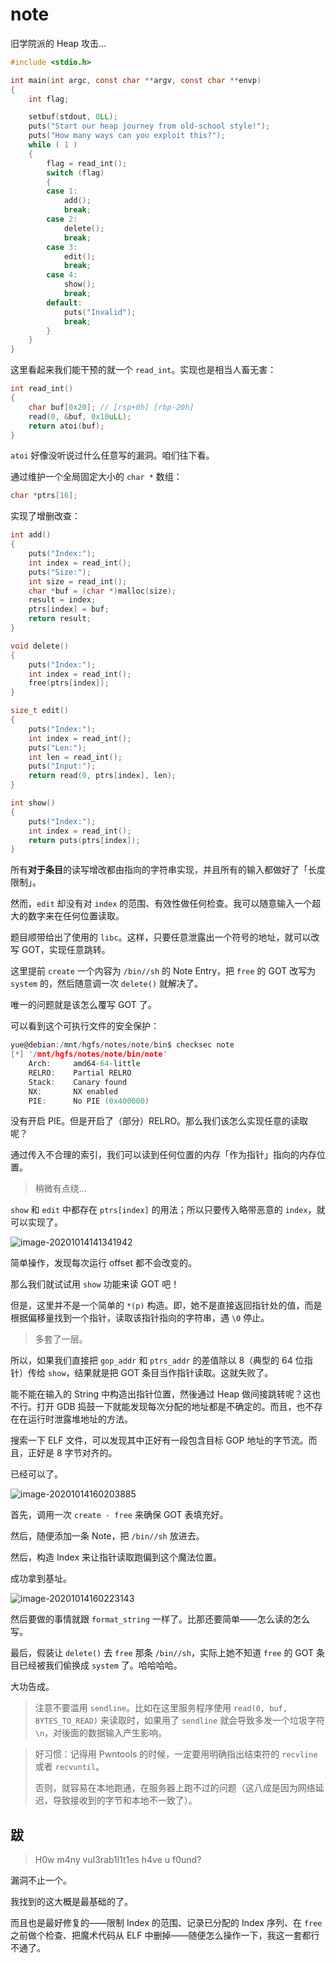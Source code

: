 # note

旧学院派的 Heap 攻击…

```c
#include <stdio.h>

int main(int argc, const char **argv, const char **envp)
{
	int flag;

	setbuf(stdout, 0LL);
	puts("Start our heap journey from old-school style!");
	puts("How many ways can you exploit this?");
	while ( 1 )
	{
		flag = read_int();
		switch (flag)
		{
		case 1:
			add();
			break;
		case 2:
			delete();
			break;
		case 3:
			edit();
			break;
		case 4:
			show();
			break;
		default:
			puts("Invalid");
			break;
		}
	}
}
```

这里看起来我们能干预的就一个 `read_int`。实现也是相当人畜无害：

```c
int read_int()
{
    char buf[0x20]; // [rsp+0h] [rbp-20h]
    read(0, &buf, 0x10uLL);
    return atoi(buf);
}
```

`atoi` 好像没听说过什么任意写的漏洞。咱们往下看。

通过维护一个全局固定大小的 `char *` 数组：

```c
char *ptrs[16];
```

实现了增删改查：

```c
int add()
{
    puts("Index:");
    int index = read_int();
    puts("Size:");
    int size = read_int();
    char *buf = (char *)malloc(size);
    result = index;
    ptrs[index] = buf;
    return result;
}
```

```c
void delete()
{
    puts("Index:");
    int index = read_int();
    free(ptrs[index]);
}
```

```c
size_t edit()
{
    puts("Index:");
    int index = read_int();
    puts("Len:");
    int len = read_int();
    puts("Input:");
    return read(0, ptrs[index], len);
}
```

```c
int show()
{
    puts("Index:");
    int index = read_int();
    return puts(ptrs[index]);
}
```

所有**对于条目**的读写增改都由指向的字符串实现，并且所有的输入都做好了「长度限制」。

然而，`edit` 却没有对 `index` 的范围、有效性做任何检查。我可以随意输入一个超大的数字来在任何位置读取。

题目顺带给出了使用的 `libc`。这样，只要任意泄露出一个符号的地址，就可以改写 GOT，实现任意跳转。

这里提前 `create` 一个内容为 `/bin//sh` 的 Note Entry，把 `free` 的 GOT 改写为 `system` 的，然后随意调一次 `delete()` 就解决了。

唯一的问题就是该怎么覆写 GOT 了。

可以看到这个可执行文件的安全保护：

```c
yue@debian:/mnt/hgfs/notes/note/bin$ checksec note
[*] '/mnt/hgfs/notes/note/bin/note'
    Arch:     amd64-64-little
    RELRO:    Partial RELRO
    Stack:    Canary found
    NX:       NX enabled
    PIE:      No PIE (0x400000)
```

没有开启 PIE。但是开启了（部分）RELRO。那么我们该怎么实现任意的读取呢？

通过传入不合理的索引，我们可以读到任何位置的内存「作为指针」指向的内存位置。

> 稍微有点绕…

`show` 和 `edit` 中都存在 `ptrs[index]` 的用法；所以只要传入略带恶意的 `index`，就可以实现了。

![image-20201014141341942](notes.assets/image-20201014141341942.png)

简单操作，发现每次运行 offset 都不会改变的。

那么我们就试试用 `show` 功能来读 GOT 吧！

但是，这里并不是一个简单的 `*(p)` 构造。即，她不是直接返回指针处的值，而是根据偏移量找到一个指针，读取该指针指向的字符串，遇 `\0` 停止。

> 多套了一层。

所以，如果我们直接把 `gop_addr` 和 `ptrs_addr` 的差值除以 8（典型的 64 位指针）传给 `show`，结果就是把 GOT 条目当作指针读取。这就失败了。

能不能在输入的 String 中构造出指针位置，然後通过 Heap 做间接跳转呢？这也不行。打开 GDB 捣鼓一下就能发现每次分配的地址都是不确定的。而且，也不存在在运行时泄露堆地址的方法。

搜索一下 ELF 文件，可以发现其中正好有一段包含目标 GOP 地址的字节流。而且，正好是 8 字节对齐的。

已经可以了。

![image-20201014160203885](notes.assets/image-20201014160203885.png)

首先，调用一次 `create - free` 来确保 GOT 表填充好。

然后，随便添加一条 Note，把 `/bin//sh` 放进去。

然后，构造 Index 来让指针读取跑偏到这个魔法位置。

成功拿到基址。

![image-20201014160223143](notes.assets/image-20201014160223143.png)

然后要做的事情就跟 `format_string` 一样了。比那还要简单——怎么读的怎么写。

最后，假装让 `delete()` 去 `free` 那条 `/bin//sh`，实际上她不知道 `free` 的 GOT 条目已经被我们偷换成 `system` 了。哈哈哈哈。

大功告成。

> 注意不要滥用 `sendline`。比如在这里服务程序使用 `read(0, buf, BYTES_TO_READ)` 来读取时，如果用了 `sendline` 就会导致多发一个垃圾字符 `\n`，对後面的数据输入产生影响。

> 好习惯：记得用 Pwntools 的时候，一定要用明确指出结束符的 `recvline` 或者 `recvuntil`。
>
> 否则，就容易在本地跑通，在服务器上跑不过的问题（这八成是因为网络延迟，导致接收到的字节和本地不一致了）。

## 跋

> H0w m4ny vul3rab1l1t1es h4ve u f0und?

漏洞不止一个。

我找到的这大概是最基础的了。

而且也是最好修复的——限制 Index 的范围、记录已分配的 Index 序列、在 `free` 之前做个检查、把魔术代码从 ELF 中删掉——随便怎么操作一下，我这一套都行不通了。